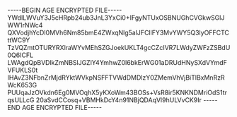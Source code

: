 -----BEGIN AGE ENCRYPTED FILE-----
YWdlLWVuY3J5cHRpb24ub3JnL3YxCi0+IFgyNTUxOSBNUGhCVGkwSGlJWW1rNWc4
QXVodjhYcDI0MVh6Nm85bmE4ZWxqNlg5alJFCllFY3MvYWY5Q3lyOFFCTCttWC9Y
TzVQZmtOTURYRXlraWYvMEhSZGJoekUKLT4gcCZcIVR7LWdyZWFzZSBdU0Q6ICFL
LWAgdQpBVDlkZmNBSlJGZlY4YmhwZ0l6bkErWG01aDRUdHNySXdVYmdFVFUKLS0t
IHAvZ3NFbnZrMjdRYktWVkpNSFFTVWdDMDlzY0ZMemVhVjBiTlBxMnRzRWcK653G
PUUqaJzOVkdn6Eg0MVOqhX5yKXoWm43BOSs+VsR8ir5KNKNDMriOdS1trqsULLcG
20aSvdCCosq+VBMHkDcY4n91NBjQDAqVl9hULVvCK9Ir
-----END AGE ENCRYPTED FILE-----

